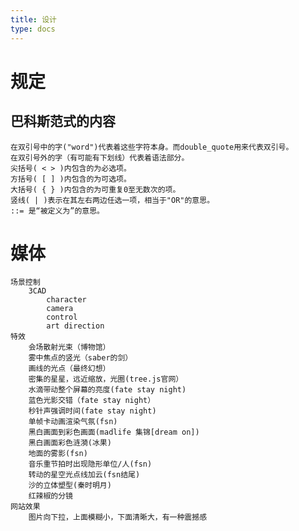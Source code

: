 ```yaml
---
title: 设计
type: docs
---
```


# 规定
## 巴科斯范式的内容
    在双引号中的字("word")代表着这些字符本身。而double_quote用来代表双引号。
    在双引号外的字（有可能有下划线）代表着语法部分。
    尖括号( < > )内包含的为必选项。
    方括号( [ ] )内包含的为可选项。
    大括号( { } )内包含的为可重复0至无数次的项。
    竖线( | )表示在其左右两边任选一项，相当于"OR"的意思。
    ::= 是“被定义为”的意思。

# 媒体
    场景控制
        3CAD
            character
            camera
            control
            art direction
    特效
        会场散射光束（博物馆）
        雾中焦点的竖光（saber的剑）
        画线的光点（最终幻想）
        密集的星星，远近缩放，光圈(tree.js官网）
        水滴带动整个屏幕的亮度(fate stay night)
        蓝色光影交错（fate stay night）
        秒针声强调时间(fate stay night)
        单帧卡动画渲染气氛(fsn)
        黑白画面到彩色画面(madlife 集锦[dream on])
        黑白画面彩色涟漪(冰果)
        地面的雾影(fsn)
        音乐重节拍时出现隐形单位/人(fsn)
        转动的星空光点线加云(fsn结尾)
        沙的立体塑型(秦时明月)
        红辣椒的分镜
    网站效果
        图片向下拉，上面模糊小，下面清晰大，有一种震撼感